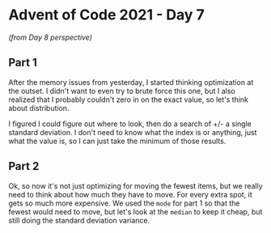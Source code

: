 # Advent of Code 2021 - Day 7
*(from Day 8 perspective)*

## Part 1

After the memory issues from yesterday, I started thinking optimization at the outset. I didn't want to even try to brute force this one, but I also realized that I probably couldn't zero in on the exact value, so let's think about distribution.

I figured I could figure out where to look, then do a search of +/- a single standard deviation. I don't need to know what the index is or anything, just what the value is, so I can just take the minimum of those results.

## Part 2

Ok, so now it's not just optimizing for moving the fewest items, but we really need to think about how much they have to move. For every extra spot, it gets so much more expensive. We used the `mode` for part 1 so that the fewest would need to move, but let's look at the `median` to keep it cheap, but still doing the standard deviation variance.
